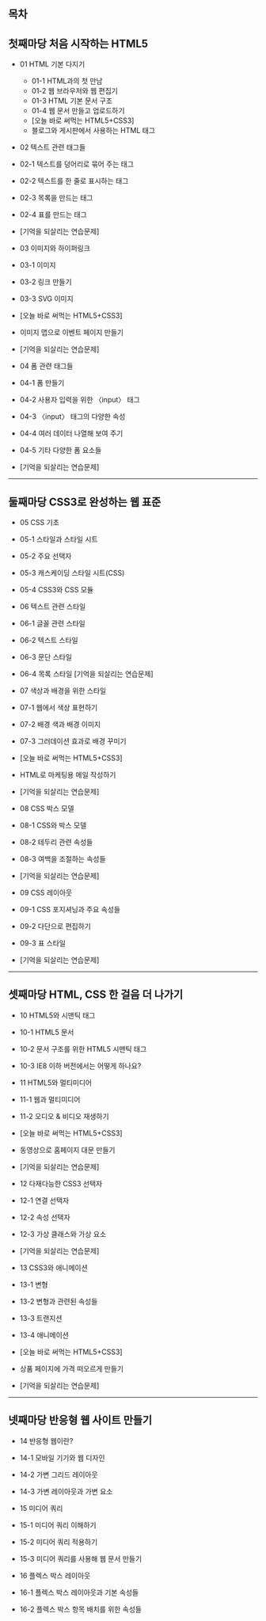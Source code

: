 목차
-------------------------------------------------------------
첫째마당 처음 시작하는 HTML5
-------------------------------------------------------------

- 01 HTML 기본 다지기
  - 01-1 HTML과의 첫 만남
  - 01-2 웹 브라우저와 웹 편집기
  - 01-3 HTML 기본 문서 구조
  - 01-4 웹 문서 만들고 업로드하기
  - [오늘 바로 써먹는 HTML5+CSS3]
  - 블로그와 게시판에서 사용하는 HTML 태그

- 02 텍스트 관련 태그들
- 02-1 텍스트를 덩어리로 묶어 주는 태그
- 02-2 텍스트를 한 줄로 표시하는 태그
- 02-3 목록을 만드는 태그
- 02-4 표를 만드는 태그
- [기억을 되살리는 연습문제]

- 03 이미지와 하이퍼링크
- 03-1 이미지
- 03-2 링크 만들기
- 03-3 SVG 이미지
- [오늘 바로 써먹는 HTML5+CSS3]
- 이미지 맵으로 이벤트 페이지 만들기
- [기억을 되살리는 연습문제]

- 04 폼 관련 태그들
- 04-1 폼 만들기
- 04-2 사용자 입력을 위한 〈input〉 태그
- 04-3 〈input〉 태그의 다양한 속성
- 04-4 여러 데이터 나열해 보여 주기
- 04-5 기타 다양한 폼 요소들
- [기억을 되살리는 연습문제]

-------------------------------------------------------------
둘째마당 CSS3로 완성하는 웹 표준
-------------------------------------------------------------

- 05 CSS 기초
- 05-1 스타일과 스타일 시트
- 05-2 주요 선택자
- 05-3 캐스케이딩 스타일 시트(CSS)
- 05-4 CSS3와 CSS 모듈

- 06 텍스트 관련 스타일
- 06-1 글꼴 관련 스타일
- 06-2 텍스트 스타일
- 06-3 문단 스타일
- 06-4 목록 스타일
[기억을 되살리는 연습문제]

- 07 색상과 배경을 위한 스타일
- 07-1 웹에서 색상 표현하기
- 07-2 배경 색과 배경 이미지
- 07-3 그러데이션 효과로 배경 꾸미기
- [오늘 바로 써먹는 HTML5+CSS3]
- HTML로 마케팅용 메일 작성하기
- [기억을 되살리는 연습문제]

- 08 CSS 박스 모델
- 08-1 CSS와 박스 모델
- 08-2 테두리 관련 속성들
- 08-3 여백을 조절하는 속성들
- [기억을 되살리는 연습문제]

- 09 CSS 레이아웃
- 09-1 CSS 포지셔닝과 주요 속성들
- 09-2 다단으로 편집하기
- 09-3 표 스타일
- [기억을 되살리는 연습문제]

-------------------------------------------------------------
셋째마당 HTML, CSS 한 걸음 더 나가기
-------------------------------------------------------------

- 10 HTML5와 시맨틱 태그
- 10-1 HTML5 문서
- 10-2 문서 구조를 위한 HTML5 시맨틱 태그
- 10-3 IE8 이하 버전에서는 어떻게 하나요?

- 11 HTML5와 멀티미디어
- 11-1 웹과 멀티미디어
- 11-2 오디오 & 비디오 재생하기
- [오늘 바로 써먹는 HTML5+CSS3]
- 동영상으로 홈페이지 대문 만들기
- [기억을 되살리는 연습문제]

- 12 다재다능한 CSS3 선택자
- 12-1 연결 선택자
- 12-2 속성 선택자
- 12-3 가상 클래스와 가상 요소
- [기억을 되살리는 연습문제]

- 13 CSS3와 애니메이션
- 13-1 변형
- 13-2 변형과 관련된 속성들
- 13-3 트랜지션
- 13-4 애니메이션
- [오늘 바로 써먹는 HTML5+CSS3]
- 상품 페이지에 가격 떠오르게 만들기
- [기억을 되살리는 연습문제]

-------------------------------------------------------------
넷째마당 반응형 웹 사이트 만들기
-------------------------------------------------------------

- 14 반응형 웹이란?
- 14-1 모바일 기기와 웹 디자인
- 14-2 가변 그리드 레이아웃
- 14-3 가변 레이아웃과 가변 요소

- 15 미디어 쿼리
- 15-1 미디어 쿼리 이해하기
- 15-2 미디어 쿼리 적용하기
- 15-3 미디어 쿼리를 사용해 웹 문서 만들기

- 16 플렉스 박스 레이아웃
- 16-1 플렉스 박스 레이아웃과 기본 속성들
- 16-2 플렉스 박스 항목 배치를 위한 속성들
